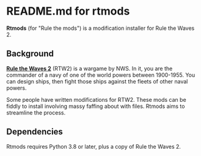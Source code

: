 # README.md for rtmods

**Rtmods** (for "Rule the mods") is a modification installer for 
Rule the Waves 2.

## Background

[**Rule the Waves 2**](https://nwswargamingstore.net/shop/ols/products/nws-rule-the-waves-ii)
(RTW2) is a wargame by NWS. In it, you are the commander of a navy of one of the world 
powers between 1900-1955. You can design ships, then fight those ships against the fleets
of other naval powers.

Some people have written modifications for RTW2. These mods can be fiddly to 
install involving massy faffing about with files. Rtmods aims to streamline the 
process.

## Dependencies

Rtmods requires Python 3.8 or later, plus a copy of Rule the Waves 2.



